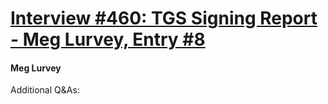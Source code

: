 # [Interview #460: TGS Signing Report - Meg Lurvey, Entry #8](https://www.theoryland.com/intvmain.php?i=460#8)

#### Meg Lurvey

Additional Q&As:

